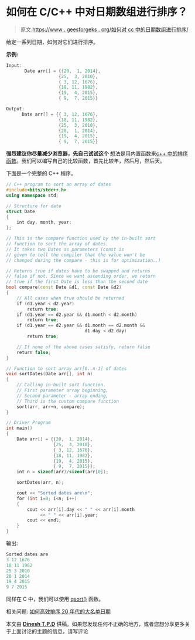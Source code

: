 # 如何在 C/C++ 中对日期数组进行排序？

> 原文:[https://www . geesforgeks . org/如何对 cc 中的日期数组进行排序/](https://www.geeksforgeeks.org/how-to-sort-an-array-of-dates-in-cc/)

给定一系列日期，如何对它们进行排序。

**示例:**

```cpp
Input:
       Date arr[] = {{20,  1, 2014},
                    {25,  3, 2010},
                    { 3, 12, 1676},
                    {18, 11, 1982},
                    {19,  4, 2015},
                    { 9,  7, 2015}}

Output:
      Date arr[] = {{ 3, 12, 1676},
                    {18, 11, 1982},
                    {25,  3, 2010},
                    {20,  1, 2014},
                    {19,  4, 2015},
                    { 9,  7, 2015}}

```

**强烈建议你尽量减少浏览器，先自己试试这个**
想法是用内置函数来[c++ 中的排序函数](http://www.cplusplus.com/reference/algorithm/sort/)。我们可以编写自己的比较函数，首先比较年，然后月，然后天。

下面是一个完整的 C++ 程序。

```cpp
// C++ program to sort an array of dates
#include<bits/stdc++.h>
using namespace std;

// Structure for date
struct Date
{
    int day, month, year;
};

// This is the compare function used by the in-built sort
// function to sort the array of dates.
// It takes two Dates as parameters (const is
// given to tell the compiler that the value won't be
// changed during the compare - this is for optimization..)

// Returns true if dates have to be swapped and returns
// false if not. Since we want ascending order, we return
// true if the first Date is less than the second date
bool compare(const Date &d1, const Date &d2)
{
    // All cases when true should be returned
    if (d1.year < d2.year)
        return true;
    if (d1.year == d2.year && d1.month < d2.month)
        return true;
    if (d1.year == d2.year && d1.month == d2.month &&
                              d1.day < d2.day)
        return true;

    // If none of the above cases satisfy, return false
    return false;
}

// Function to sort array arr[0..n-1] of dates
void sortDates(Date arr[], int n)
{
    // Calling in-built sort function.
    // First parameter array beginning,
    // Second parameter - array ending,
    // Third is the custom compare function
    sort(arr, arr+n, compare);
}

// Driver Program
int main()
{
    Date arr[] = {{20,  1, 2014},
                  {25,  3, 2010},
                  { 3, 12, 1676},
                  {18, 11, 1982},
                  {19,  4, 2015},
                  { 9,  7, 2015}};
    int n = sizeof(arr)/sizeof(arr[0]);

    sortDates(arr, n);

    cout << "Sorted dates are\n";
    for (int i=0; i<n; i++)
    {
        cout << arr[i].day << " " << arr[i].month
             << " " << arr[i].year;
        cout << endl;
    }
}
```

输出:

```cpp
Sorted dates are
3 12 1676
18 11 1982
25 3 2010
20 1 2014
19 4 2015
9 7 2015
```

同样在 C 中，我们可以使用 [qsort()](https://www.geeksforgeeks.org/comparator-function-of-qsort-in-c/) 函数。

相关问题:
[如何高效排序 20 年代的大名单日期](https://www.geeksforgeeks.org/how-to-efficiently-sort-a-big-list-dates-in-20s/)

本文由 [**Dinesh T.P.D**](https://www.facebook.com/Dinesh.TP) 供稿。如果您发现任何不正确的地方，或者您想分享更多关于上面讨论的主题的信息，请写评论
